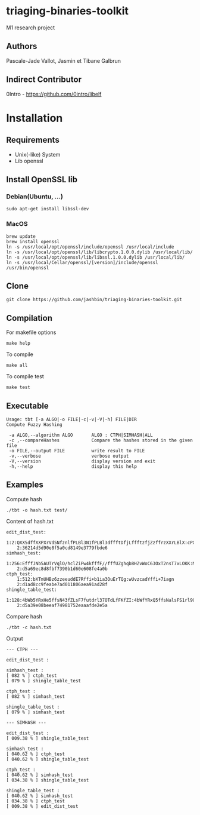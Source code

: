 # triaging-binaries-toolkit
M1 research project

## Authors
Pascale-Jade Vallot, Jasmin et Tibane Galbrun

## Indirect Contributor
0Intro - https://github.com/0intro/libelf

# Installation

## Requirements
- Unix(-like) System
- Lib openssl

## Install OpenSSL lib

### Debian(Ubuntu, ...)
```shell
sudo apt-get install libssl-dev
```

### MacOS
```shell
brew update
brew install openssl
ln -s /usr/local/opt/openssl/include/openssl /usr/local/include
ln -s /usr/local/opt/openssl/lib/libcrypto.1.0.0.dylib /usr/local/lib/
ln -s /usr/local/opt/openssl/lib/libssl.1.0.0.dylib /usr/local/lib/
ln -s /usr/local/Cellar/openssl/[version]/include/openssl /usr/bin/openssl
```

## Clone
```shell
git clone https://github.com/jashbin/triaging-binaries-toolkit.git
```

## Compilation

For makefile options
```shell
make help
```

To compile
```shell
make all
```

To compile test
```shell
make test
```

## Executable
```
Usage: tbt [-a ALGO|-o FILE|-c|-v|-V|-h] FILE|DIR
Compute Fuzzy Hashing

 -a ALGO,--algorithm ALGO       ALGO : CTPH|SIMHASH|ALL
 -c ,--compareHashes            Compare the hashes stored in the given file
 -o FILE,--output FILE          write result to FILE
 -v,--verbose                   verbose output
 -V,--version                   display version and exit
 -h,--help                      display this help
```

## Examples
Compute hash
```shell
./tbt -o hash.txt test/
```

Content of hash.txt
```
edit_dist_test:
	1:2:QXX5dffXXPXrVd5NfznlfPLBl3N1fPLBl3dffftDfjLffftzfjZzffrzXXrLBlX:cPXv5Nx9Pv5Pv3fff7BJdNVbv9ff33jnTfZpTfffX3ZffHffLXRffXRff3vjdjX
	2:36214d5d90e8f5a0cd8149e3779fbde6
simhash_test:
	1:256:EfffJNb5AUTrVqlO/hclZiPw4kfffF//fffUZghqb8HZvWoC63OxT2nsT7xLOKK:MNmOay6ZidMhqb8HV4xTHdOlOU5
	2:d5a69ec8d8fbf7390b1d60e608fe4a0b
ctph_test:
	1:512:bXTmUHBz6zzeeuddE7Rffi+b1ia3OuErTQg:wUvzcadYffi+7iagn
	2:d1ad8cc9feabe7ad011806aea91ad28f
shingle_table_test:
	1:128:4bWb5YRxHe5ffsN43fZLsF7futdrl37OTdLfFKfZI:4bWfYRxQ5ffsNalsFS1rl9OTTfn
	2:d5a39e08beeaf74981752eaaafde2e5a
```

Compare hash
```shell
./tbt -c hash.txt 
```

Output
```
--- CTPH ---

edit_dist_test :

simhash_test :
[ 082 % ] ctph_test
[ 079 % ] shingle_table_test

ctph_test :
[ 082 % ] simhash_test

shingle_table_test :
[ 079 % ] simhash_test

--- SIMHASH ---

edit_dist_test :
[ 009.38 % ] shingle_table_test

simhash_test :
[ 040.62 % ] ctph_test
[ 040.62 % ] shingle_table_test

ctph_test :
[ 040.62 % ] simhash_test
[ 034.38 % ] shingle_table_test

shingle_table_test :
[ 040.62 % ] simhash_test
[ 034.38 % ] ctph_test
[ 009.38 % ] edit_dist_test
```